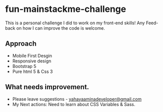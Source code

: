 # fun-mainstackme-challenge
This is a personal challenge I did to work on my front-end skills!
Any Feed-back on how I can improve the code is welcome.

## Approach
- Mobile First Desgin
- Responsive design
- Bootstrap 5
- Pure html 5 & Css 3

## What needs improvement.
- Please leave suggestions - [yahayaaminadeveloper@gmail.com](mailto:yahayaameenadeveloper@gmail.com)
- My Next actions: Need to learn about CSS Variables & Sass.
